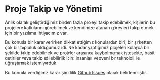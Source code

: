 # Proje Takip ve Yönetimi
Anlık olarak geliştirdiğimiz birden fazla projeyi takip edebilmek, kişilerin bu projelere katkılarını görebilmek ve kendimize atanan görevleri takip etmek için bir yazılıma ihtiyacımız var.

Bu konuda bir karar verirken dikkat ettiğimiz konulardan biri; bir şirketten çok bir topluluk olduğumuz idi. Ne kadar yaptığımız projeleri kolayca bir şekilde takip edebilmek ve projeler arasında kaybolmamak istesekte, basit getiriler veya takip edilebilirlik için; insanları yepyeni bir teknoloji ile uğraştırmak istemiyorduk.

Bu konuda verdiğimiz karar şimdilik [Github Issues](./Github%20Issues.md) olarak belirlenmiştir.
